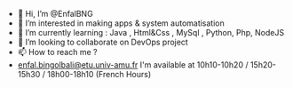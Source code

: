 - 👋 Hi, I’m @EnfalBNG
- 👀 I’m interested in making apps & system automatisation
- 🌱 I’m currently learning : Java , Html&Css , MySql , Python, Php, NodeJS  
- 💞️ I’m looking to collaborate on DevOps project
- 📫 How to reach me ? 
- enfal.bingolbali@etu.univ-amu.fr 
  I'm available at 10h10-10h20 / 15h20-15h30 / 18h00-18h10 (French Hours)

<!---
EnfalBNG/EnfalBNG is a ✨ special ✨ repository because its `README.md` (this file) appears on your GitHub profile.
You can click the Preview link to take a look at your changes.
--->
